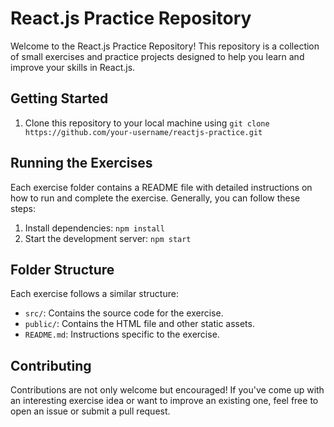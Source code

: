 # React.js Practice Repository

Welcome to the React.js Practice Repository! This repository is a collection of small exercises and practice projects designed to help you learn and improve your skills in React.js.

## Getting Started

1. Clone this repository to your local machine using `git clone https://github.com/your-username/reactjs-practice.git`

## Running the Exercises

Each exercise folder contains a README file with detailed instructions on how to run and complete the exercise. Generally, you can follow these steps:

1. Install dependencies: `npm install`
2. Start the development server: `npm start`

## Folder Structure

Each exercise follows a similar structure:

- `src/`: Contains the source code for the exercise.
- `public/`: Contains the HTML file and other static assets.
- `README.md`: Instructions specific to the exercise.

## Contributing

Contributions are not only welcome but encouraged! If you've come up with an interesting exercise idea or want to improve an existing one, feel free to open an issue or submit a pull request.
